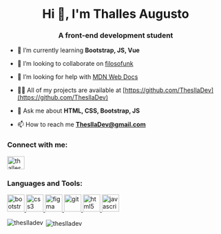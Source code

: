 <h1 align="center">Hi 👋, I'm Thalles Augusto</h1>
<h3 align="center">A front-end development student</h3>

- 🌱 I’m currently learning **Bootstrap, JS, Vue**

- 👯 I’m looking to collaborate on [filosofunk](http://filosofunk.com.br/)

- 🤝 I’m looking for help with [MDN Web Docs](https://developer.mozilla.org/pt-BR/)

- 👨‍💻 All of my projects are available at [https://github.com/ThesllaDev](https://github.com/ThesllaDev)

- 💬 Ask me about **HTML, CSS, Bootstrap, JS**

- 📫 How to reach me **ThesllaDev@gmail.com**

<h3 align="left">Connect with me:</h3>
<p align="left">
<a href="https://linkedin.com/in/thalles-augusto" target="blank"><img align="center" src="https://cdn.jsdelivr.net/npm/simple-icons@3.0.1/icons/linkedin.svg" alt="thalles-augusto" height="30" width="40" /></a>
</p>

<h3 align="left">Languages and Tools:</h3>
<p align="left"> <a href="https://getbootstrap.com" target="_blank"> <img src="https://devicons.github.io/devicon/devicon.git/icons/bootstrap/bootstrap-plain.svg" alt="bootstrap" width="40" height="40"/> </a> <a href="https://www.w3schools.com/css/" target="_blank"> <img src="https://devicons.github.io/devicon/devicon.git/icons/css3/css3-original-wordmark.svg" alt="css3" width="40" height="40"/> </a> <a href="https://www.figma.com/" target="_blank"> <img src="https://www.vectorlogo.zone/logos/figma/figma-icon.svg" alt="figma" width="40" height="40"/> </a> <a href="https://git-scm.com/" target="_blank"> <img src="https://www.vectorlogo.zone/logos/git-scm/git-scm-icon.svg" alt="git" width="40" height="40"/> </a> <a href="https://www.w3.org/html/" target="_blank"> <img src="https://devicons.github.io/devicon/devicon.git/icons/html5/html5-original-wordmark.svg" alt="html5" width="40" height="40"/> </a> <a href="https://developer.mozilla.org/en-US/docs/Web/JavaScript" target="_blank"> <img src="https://devicons.github.io/devicon/devicon.git/icons/javascript/javascript-original.svg" alt="javascript" width="40" height="40"/> </a> </p>

<p><img align="left" src="https://github-readme-stats.vercel.app/api/top-langs?username=theslladev&show_icons=true&locale=en&layout=compact" alt="theslladev" /></p>

<p>&nbsp;<img align="center" src="https://github-readme-stats.vercel.app/api?username=theslladev&show_icons=true&locale=en" alt="theslladev" /></p>
